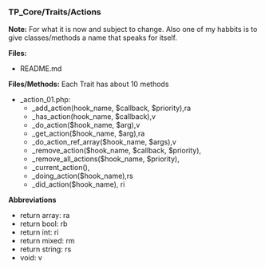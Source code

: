 ### TP_Core/Traits/Actions

**Note:** For what it is now and subject to change. Also one of my habbits is to give classes/methods a name that speaks for itself.

**Files:** 
- README.md

**Files/Methods:** Each Trait has about 10 methods
- _action_01.php: 	
	* _add_action(hook_name, $callback, $priority),ra
	* _has_action(hook_name, $callback),v
	* _do_action($hook_name, $arg),v
	* _get_action($hook_name, $arg),ra
	* _do_action_ref_array($hook_name, $args),v
	* _remove_action($hook_name, $callback, $priority),
	* _remove_all_actions($hook_name, $priority),
	* _current_action(),
	* _doing_action($hook_name),rs
	* _did_action($hook_name), ri




**Abbreviations**
- return array: ra
- return bool: rb
- return int: ri
- return mixed: rm
- return string: rs
- void: v